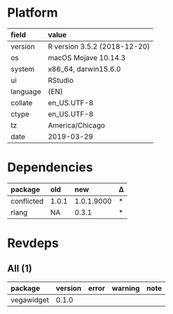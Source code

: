 # Platform

|field    |value                        |
|:--------|:----------------------------|
|version  |R version 3.5.2 (2018-12-20) |
|os       |macOS Mojave 10.14.3         |
|system   |x86_64, darwin15.6.0         |
|ui       |RStudio                      |
|language |(EN)                         |
|collate  |en_US.UTF-8                  |
|ctype    |en_US.UTF-8                  |
|tz       |America/Chicago              |
|date     |2019-03-29                   |

# Dependencies

|package    |old   |new        |Δ  |
|:----------|:-----|:----------|:--|
|conflicted |1.0.1 |1.0.1.9000 |*  |
|rlang      |NA    |0.3.1      |*  |

# Revdeps

## All (1)

|package    |version |error |warning |note |
|:----------|:-------|:-----|:-------|:----|
|vegawidget |0.1.0   |      |        |     |

